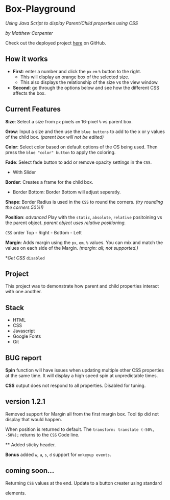 # Box-Playground
*Using Java Script to display Parent/Child properties using CSS*

*by Matthew Carpenter*

Check out the deployed project [here]( https://gethashset.github.io/Box-Playground/) on GitHub.

## How it works
* **First**: enter a number and click the `px` `em` `%` button to the right.
    * This will display an orange box of the selected size.
    * This also displays the relationship of the size vs the view window.
* **Second**: go through the options below and see how the different CSS affects the box.

## Current Features
**Size**: Select a size from `px` pixels `em` 16-pixel `%` vs parent box.

**Grow**: Input a size and then use the `blue buttons` to add to the x or y values of the child box. *(parent box will not be edited)*

**Color**: Select color based on default options of the OS being used. Then press the `blue "color" button` to apply the coloring.

**Fade**: Select fade button to add or remove opacity settings in the `CSS`.
  * With Slider
  
**Border**: Creates a frame for the child box.
  * Border Bottom: Border Bottom will adjust seperatly.
  
**Shape**: Border Radius is used in the `CSS` to round the corners. *(try rounding the corners 50%!)*

**Position**: *advanced* Play with the `static`, `absolute`, `relative` positoining vs the parent object. *parent object uses relative positioning.*

`CSS` order Top - Right - Bottom - Left


**Margin**: Adds margin using the `px`, `em`, `%` values. You can mix and match the values on each side of the Margin. *(margin: all; not supported.)*

**Get CSS*
`disabled`

## Project 
This project was to demonstrate how parent and child properties interact with one another.

## Stack
* HTML
* CSS
* Javascript
* Google Fonts
* Git

## BUG report
**Spin** function will have issues when updating multiple other CSS properties at the same time. It will display a high speed spin at unpredictable times.

**CSS** output does not respond to all properties. Disabled for tuning.

## version 1.2.1

Removed support for Margin all from the first margin box. Tool tip did not display that would happen.

When position is returned to default. The `transform: translate (-50%, -50%);` returns to the `CSS` Code line.

** Added sticky header.

**Bonus** added `w`, `a`, `s`, `d` support for `onkeyup events`.

## coming soon...

Returning `CSS` values at the end.
Update to a button creater using standard <div> elements.
  
  
